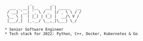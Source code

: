 ```
           _         _            
  ___ _ __| |__   __| | _____   __
 / __| '__| '_ \ / _` |/ _ \ \ / /
 \__ \ |  | |_) | (_| |  __/\ V / 
 |___/_|  |_.__/ \__,_|\___| \_/  
          
* Senior Software Engineer
* Tech stack for 2022: Python, C++, Docker, Kubernetes & Go
```

<!--
## GitHub Stats
[![Top Languages](https://github-readme-stats.vercel.app/api/top-langs/?username=srbdev&layout=compact)]()
-->
